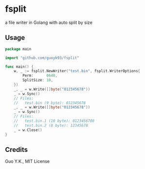 # fsplit

a file writer in Golang with auto split by size

## Usage

```go
package main

import "github.com/guoyk93/fsplit"

func main() {
	w, _ := fsplit.NewWriter("test.bin", fsplit.WriterOptions{
		Perm:      0640,
		SplitSize: 10,
	})
	_, _ = w.Write([]byte("012345678"))
	_ = w.Sync()
	// Files:
	//   test.bin (9 byte): 012345678
	_, _ = w.Write([]byte("012345678"))
	_ = w.Sync()
	// Files:
	//   test.bin.1 (10 byte): 0123456780
	//   test.bin.2 (8 byte): 12345678
	_ = w.Close()
}
```

## Credits

Guo Y.K., MIT License